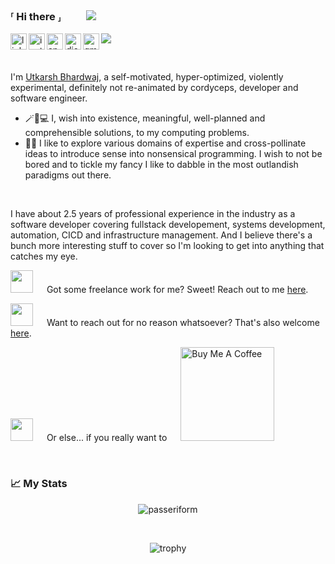 ### ⸢ Hi there ⸥ &emsp;&emsp; <img src="https://media.giphy.com/media/DL16f8WL3mKOc/giphy.gif" />

<a href="https://www.linkedin.com/in/passeriform/">
  <img align="left" alt="linkedin" width="26px" src="https://camo.githubusercontent.com/c8a9c5b414cd812ad6a97a46c29af67239ddaeae08c41724ff7d945fb4c047e5/68747470733a2f2f6564656e742e6769746875622e696f2f537570657254696e7949636f6e732f696d616765732f7376672f6c696e6b6564696e2e737667" />
</a>
<a href="https://www.instagram.com/the_og_passeriform/">
  <img align="left" alt="instagram" width="26px" src="https://camo.githubusercontent.com/c9dacf0f25a1489fdbc6c0d2b41cda58b77fa210a13a886d6f99e027adfbd358/68747470733a2f2f6564656e742e6769746875622e696f2f537570657254696e7949636f6e732f696d616765732f7376672f696e7374616772616d2e737667" />
</a>
<a href="https://angel.co/u/passeriform/">
  <img align="left" alt="angellist" width="26px" src="https://camo.githubusercontent.com/682280402aa6fc3a1e7846dcbf74198ade53d0af9efd858421751e662dea55a8/68747470733a2f2f6564656e742e6769746875622e696f2f537570657254696e7949636f6e732f696d616765732f7376672f616e67656c6c6973742e737667" />
</a>
<a href="https://discordapp.com/users/425754505989193749">
  <img align="left" alt="discord" width="26px" src="https://camo.githubusercontent.com/79fcdc7c43f1a1d7c175827976ffee8177814a016fb1b9578ff70f1aef759578/68747470733a2f2f6564656e742e6769746875622e696f2f537570657254696e7949636f6e732f696d616765732f7376672f646973636f72642e737667" />
</a>
<a href="mailto:bhardwajutkarsh.ub@gmail.com">
  <img align="left" alt="gmail" width="26px" src="https://camo.githubusercontent.com/4a3dd8d10a27c272fd04b2ce8ed1a130606f95ea6a76b5e19ce8b642faa18c27/68747470733a2f2f6564656e742e6769746875622e696f2f537570657254696e7949636f6e732f696d616765732f7376672f676d61696c2e737667" />
</a>

![](https://visitor-badge.glitch.me/badge?page_id=passeriform.passeriform)

<br />

I'm [Utkarsh Bhardwaj](https://www.passeriform.com/about/utkarsh-bhardwaj), a self-motivated, hyper-optimized, violently experimental, definitely not re-animated by cordyceps, developer and software engineer.

- 🪄🌟💻 I, wish into existence, meaningful, well-planned and comprehensible solutions, to my computing problems.
- 🔭✨ I like to explore various domains of expertise and cross-pollinate ideas to introduce sense into nonsensical programming. I wish to not be bored and to tickle my fancy I like to dabble in the most outlandish paradigms out there.

<br />

I have about 2.5 years of professional experience in the industry as a software developer covering fullstack developement, systems development, automation, CICD and infrastructure management. And I believe there's a bunch more interesting stuff to cover so I'm looking to get into anything that catches my eye.

<img src="https://media.giphy.com/media/WFZvB7VIXBgiz3oDXE/giphy.gif" width="36" /> &emsp; Got some freelance work for me? Sweet! Reach out to me [here](mailto:bhardwajutkarsh.ub@gmail.com).

<img src="https://media.giphy.com/media/26FlrxySR053aqbtu/giphy.gif" width="36" /> &emsp; Want to reach out for no reason whatsoever? That's also welcome [here](mailto:bhardwajutkarsh.ub@gmail.com).

<img src="https://media.giphy.com/media/hSKc558Puuj3LIlAfc/giphy.gif" width="36" /> &emsp; Or else... if you really want to &emsp; <a href="https://www.buymeacoffee.com/utkarshbhardwaj" target="_blank"><img src="https://cdn.buymeacoffee.com/buttons/v2/default-red.png" alt="Buy Me A Coffee" width="150" ></a>

<br />

### 📈 My Stats

<p align="center">
  <img src="https://github-readme-stats.vercel.app/api?username=passeriform&show_icons=true&theme=radical" alt="passeriform" align="center"/>
</p>
  <br />
<p align="center">
  <img src="https://github-profile-trophy.vercel.app/?username=passeriform&theme=radical&rank=-C&row=1" alt="trophy" align="center"/>
</p>

